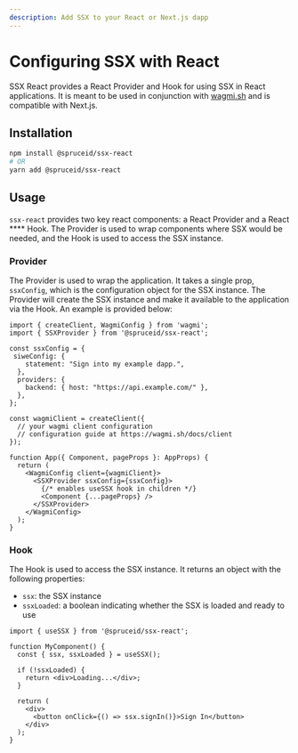 ```yaml
---
description: Add SSX to your React or Next.js dapp
---
```


# Configuring SSX with React

SSX React provides a React Provider and Hook for using SSX in React applications. It is meant to be used in conjunction with [wagmi.sh](https://wagmi.sh/) and is compatible with Next.js.

## Installation

```bash
npm install @spruceid/ssx-react
# OR
yarn add @spruceid/ssx-react
```

## Usage

`ssx-react` provides two key react components: a React Provider and a React **** Hook. The Provider is used to wrap components where SSX would be needed, and the Hook is used to access the SSX instance.

### Provider

The Provider is used to wrap the application. It takes a single prop, `ssxConfig`, which is the configuration object for the SSX instance. The Provider will create the SSX instance and make it available to the application via the Hook. An example is provided below:

```tsx
import { createClient, WagmiConfig } from 'wagmi';
import { SSXProvider } from '@spruceid/ssx-react';

const ssxConfig = {
 siweConfig: {
    statement: "Sign into my example dapp.",
  },
  providers: {
    backend: { host: "https://api.example.com/" },
  },
};

const wagmiClient = createClient({
  // your wagmi client configuration
  // configuration guide at https://wagmi.sh/docs/client
});

function App({ Component, pageProps }: AppProps) {
  return (
    <WagmiConfig client={wagmiClient}>
      <SSXProvider ssxConfig={ssxConfig}>
        {/* enables useSSX hook in children */}
        <Component {...pageProps} />
      </SSXProvider>
    </WagmiConfig>
  );
}
```

### Hook

The Hook is used to access the SSX instance. It returns an object with the following properties:

* `ssx`: the SSX instance
* `ssxLoaded`: a boolean indicating whether the SSX is loaded and ready to use

```tsx
import { useSSX } from '@spruceid/ssx-react';

function MyComponent() {
  const { ssx, ssxLoaded } = useSSX();

  if (!ssxLoaded) {
    return <div>Loading...</div>;
  }

  return (
    <div>
      <button onClick={() => ssx.signIn()}>Sign In</button>
    </div>
  );
}
```
